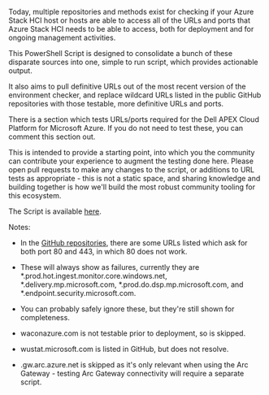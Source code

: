 Today, multiple repositories and methods exist for checking if your Azure Stack HCI host or hosts are able to access all of the URLs and ports that Azure Stack HCI needs to be able to access, both for deployment and for ongoing management activities.

This PowerShell Script is designed to consolidate a bunch of these disparate sources into one, simple to run script, which provides actionable output.

It also aims to pull definitive URLs out of the most recent version of the environment checker, and replace wildcard URLs listed in the public GitHub repositories with those testable, more definitive URLs and ports.

There is a section which tests URLs/ports required for the Dell APEX Cloud Platform for Microsoft Azure. If you do not need to test these, you can comment this section out.

This is intended to provide a starting point, into which you the community can contribute your experience to augment the testing done here. Please open pull requests to make any changes to the script, or additions to URL tests as appropriate - this is not a static space, and sharing knowledge and building together is how we'll build the most robust community tooling for this ecosystem.

The Script is available [here](AzSHCIURLTester.ps1).

Notes:

* In the [GitHub repositories](https://github.com/Azure/AzureStack-Tools/blob/master/HCI/EastUSendpoints/eastus-hci-endpoints.md), there are some URLs listed which ask for both port 80 and 443, in which 80 does not work.
* These will always show as failures, currently they are *.prod.hot.ingest.monitor.core.windows.net, *.delivery.mp.microsoft.com, *.prod.do.dsp.mp.microsoft.com, and *.endpoint.security.microsoft.com.
* You can probably safely ignore these, but they're still shown for completeness. 

* waconazure.com is not testable prior to deployment, so is skipped.

* wustat.microsoft.com is listed in GitHub, but does not resolve.

* <yourarcgatewayendpointid>.gw.arc.azure.net is skipped as it's only relevant when using the Arc Gateway - testing Arc Gateway connectivity will require a separate script. 